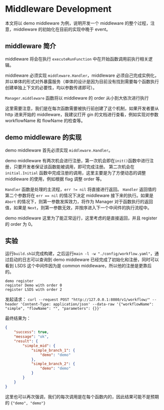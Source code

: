 # Middleware Development

本文将以 demo middleware 为例，说明开发一个 middleware 的整个过程，注意，middleware 的初始化在目前的实现中晚于 event。

## middleware 简介

middleware 将会在执行 `executeRunFunction` 中在开始函数调用前执行相关逻辑。

middleware 必须实现 `middleware.Handler`，middleware 必须自己完成实例化，并以单体的形式对外暴露服务（单体的设计是因为目前没有找到需要每个函数执行创建单独上下文的必要性，均以参数传递即可）。

`Manager.middleware` 函数将以 middleware 的 order 从小到大依次进行执行

这里需要注意，我们是在每次函数需要被执行前创建了这个机制，如果开发者要从 http 进来开始的 middleware，我建议打开 gin 的文档进行查看，例如实现对参数 workflowName 和 flowName 的检查等。

## demo middleware 的实现

demo middleware 首先必须实现 `middleware.Handler`。

demo middleware 有两次机会进行注册，第一次机会即在`init()`函数中进行注册，只要开发者保证该函数能被调用，即可完成注册。
第二次机会在 `initial.Initial` 函数中完成注册的调用，这里主要是为了方便动态的调整 middleware 的使用，例如根据 flag 调整 order 等。

`Handler` 函数是处理的主流程，`err != nil` 将直接进行返回。
`Handler` 返回值的第二个参数将在 `err == nil` 的情况下决定 middleware 接下来的执行。如果是 `Abort` 的情况下，则第一参数发挥效力，将作为 Manager 对于函数执行的返回值，如果是 `Next`，则第一参数无效，并按序进入下一个中间件的执行流程中。

demo middleware 这里为了能正常运行，这里考虑的是直接返回，并且 register 的 order 为 0。

## 实验

运行`build.sh`以完成构建，之后运行`main -l -w "./config/workflow.yaml"`，通过启动的日志可以查询到 demo middleware 已经完成了初始化和注册，同时可以看到 LSDS 这个中间件因为是 common middleware，所以他的注册是更靠后的。
```
demo register
register Demo with order 0
register LSDS with order 2
```
发起请求：
`curl --request POST "http://127.0.0.1:8080/v1/workflow/" --header 'Content-Type: application/json' --data-raw '{"workflowName": "simple", "flowName": "", "parameters": {}}'`

最终结果为：
```json
{
	"success": true,
	"message": "ok",
	"result": {
		"simple_mid": {
			"simple_branch_1": {
				"demo": "demo"
			},
			"simple_branch_2": {
				"demo": "demo"
			}
		}
	}
}
```

这里也可以再次强调，我们的每次调用是在每个函数内的，因此结果可能不是预期的 `{"demo", "demo"}`